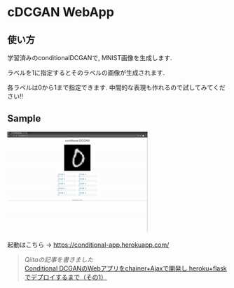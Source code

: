 ﻿# cDCGAN WebApp

## 使い方

学習済みのconditionalDCGANで, MNIST画像を生成します.

ラベルを1に指定するとそのラベルの画像が生成されます.

各ラベルは0から1まで指定できます. 中間的な表現も作れるので試してみてください!!

## Sample
![sample](./sample.gif)

起動はこちら -> <https://conditional-app.herokuapp.com/>

> *Qiitaの記事を書きました*  
> [Conditional DCGANのWebアプリをchainer+Ajaxで開発し heroku+flaskでデプロイするまで（その1）](https://qiita.com/Dai7Igarashi/items/b2d88ced9953954fd86a)
